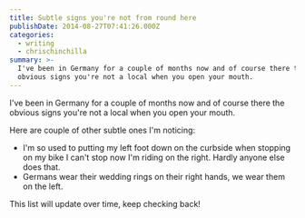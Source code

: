 ```yaml
---
title: Subtle signs you're not from round here
publishDate: 2014-08-27T07:41:26.000Z
categories:
  - writing
  - chrischinchilla
summary: >-
  I've been in Germany for a couple of months now and of course there the
  obvious signs you're not a local when you open your mouth.
---
```


I've been in Germany for a couple of months now and of course there the obvious signs you're not a local when you open your mouth.

Here are couple of other subtle ones I'm noticing:
<ul><li>I'm so used to putting my left foot down on the curbside when stopping on my bike I can't stop now I'm riding on the right. Hardly anyone else does that.</li><li>Germans wear their wedding rings on their right hands, we wear them on the left.</li></ul>

This list will update over time, keep checking back!
